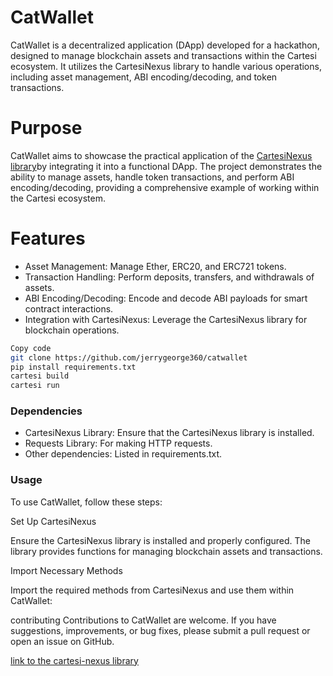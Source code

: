 
# CatWallet
CatWallet is a decentralized application (DApp) developed for a hackathon, designed to manage blockchain assets and transactions within the Cartesi ecosystem. It utilizes the CartesiNexus library to handle various operations, including asset management, ABI encoding/decoding, and token transactions.

# Purpose
CatWallet aims to showcase the practical application of the [CartesiNexus library](https://github.com/jerrygeorge360/cartesi-nexus)by integrating it into a functional DApp. The project demonstrates the ability to manage assets, handle token transactions, and perform ABI encoding/decoding, providing a comprehensive example of working within the Cartesi ecosystem.

# Features
- Asset Management: Manage Ether, ERC20, and ERC721 tokens.
- Transaction Handling: Perform deposits, transfers, and withdrawals of assets.
- ABI Encoding/Decoding: Encode and decode ABI payloads for smart contract interactions.
- Integration with CartesiNexus: Leverage the CartesiNexus library for blockchain operations.

```bash
Copy code
git clone https://github.com/jerrygeorge360/catwallet
pip install requirements.txt
cartesi build
cartesi run
```
### Dependencies
- CartesiNexus Library: Ensure that the CartesiNexus library is installed.
- Requests Library: For making HTTP requests.
- Other dependencies: Listed in requirements.txt.
### Usage
To use CatWallet, follow these steps:

Set Up CartesiNexus

Ensure the CartesiNexus library is installed and properly configured. The library provides functions for managing blockchain assets and transactions.

Import Necessary Methods

Import the required methods from CartesiNexus and use them within CatWallet:


contributing
Contributions to CatWallet are welcome. If you have suggestions, improvements, or bug fixes, please submit a pull request or open an issue on GitHub.

[link to the cartesi-nexus library](https://github.com/jerrygeorge360/cartesi-nexus)